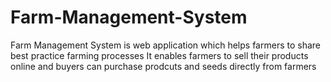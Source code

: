 # Farm-Management-System
Farm Management System is web application which helps farmers to share best practice farming processes It enables farmers to sell their products online and buyers can purchase prodcuts and seeds directly from farmers
